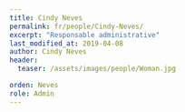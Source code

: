 ```yaml
---
title: Cindy Neves
permalink: fr/people/Cindy-Neves/
excerpt: "Responsable administrative"
last_modified_at: 2019-04-08
author: Cindy Neves
header:
  teaser: /assets/images/people/Woman.jpg

orden: Neves
role: Admin
---
```


